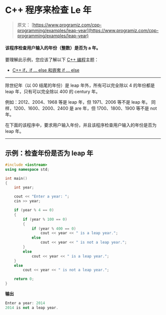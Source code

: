 # C++ 程序来检查 Le 年

> 原文： [https://www.programiz.com/cpp-programming/examples/leap-year](https://www.programiz.com/cpp-programming/examples/leap-year)

#### 该程序检查用户输入的年份（整数）是否为 a 年。

要理解此示例，您应该了解以下 [C++ 编程](/cpp-programming "C++ tutorial")主题：

*   [C++ if，if ... else 和嵌套 if ... else](/cpp-programming/if-else)

* * *

除世纪年（以 00 结尾的年份）是 leap 年外，所有可以完全除以 4 的年份都是 leap 年，只有可以完全除以 400 的 century 年。

例如：2012、2004、1968 等是 leap 年，但 1971、2006 等不是 leap 年。 同样，1200、1600、2000、2400 是 are 年，但 1700、1800、1900 等不是 not 年。

在下面的该程序中，要求用户输入年份，并且该程序检查用户输入的年份是否为 leap 年。

* * *

## 示例：检查年份是否为 leap 年

```cpp
#include <iostream>
using namespace std;

int main()
{
    int year;

    cout << "Enter a year: ";
    cin >> year;

    if (year % 4 == 0)
    {
        if (year % 100 == 0)
        {
            if (year % 400 == 0)
                cout << year << " is a leap year.";
            else
                cout << year << " is not a leap year.";
        }
        else
            cout << year << " is a leap year.";
    }
    else
        cout << year << " is not a leap year.";

    return 0;
} 
```

**输出**

```cpp
Enter a year: 2014
2014 is not a leap year.
```